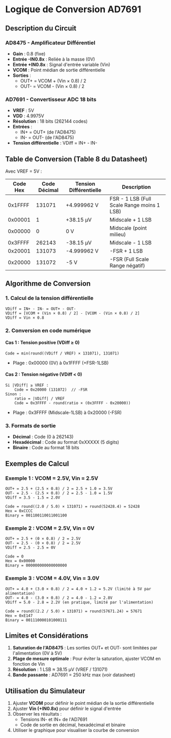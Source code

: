 # Logique de Conversion AD7691

## Description du Circuit

### AD8475 - Amplificateur Différentiel
- **Gain** : 0.8 (fixe)
- **Entrée -IN0.8x** : Reliée à la masse (0V)
- **Entrée +IN0.8x** : Signal d'entrée variable (Vin)
- **VCOM** : Point médian de sortie différentielle
- **Sorties** :
  - OUT+ = VCOM + (Vin × 0.8) / 2
  - OUT- = VCOM - (Vin × 0.8) / 2

### AD7691 - Convertisseur ADC 18 bits
- **VREF** : 5V
- **VDD** : 4.9975V
- **Résolution** : 18 bits (262144 codes)
- **Entrées** :
  - IN+ = OUT+ (de l'AD8475)
  - IN- = OUT- (de l'AD8475)
- **Tension différentielle** : VDiff = IN+ - IN-

## Table de Conversion (Table 8 du Datasheet)

Avec VREF = 5V :

| Code Hex | Code Décimal | Tension Différentielle | Description |
|----------|-------------|----------------------|-------------|
| 0x1FFFF  | 131071      | +4.999962 V          | FSR - 1 LSB (Full Scale Range moins 1 LSB) |
| 0x00001  | 1           | +38.15 µV            | Midscale + 1 LSB |
| 0x00000  | 0           | 0 V                  | Midscale (point milieu) |
| 0x3FFFF  | 262143      | -38.15 µV            | Midscale - 1 LSB |
| 0x20001  | 131073      | -4.999962 V          | -FSR + 1 LSB |
| 0x20000  | 131072      | -5 V                 | -FSR (Full Scale Range négatif) |

## Algorithme de Conversion

### 1. Calcul de la tension différentielle
```
VDiff = IN+ - IN- = OUT+ - OUT-
VDiff = [VCOM + (Vin × 0.8) / 2] - [VCOM - (Vin × 0.8) / 2]
VDiff = Vin × 0.8
```

### 2. Conversion en code numérique

#### Cas 1 : Tension positive (VDiff ≥ 0)
```
Code = min(round((VDiff / VREF) × 131071), 131071)
```
- Plage : 0x00000 (0V) à 0x1FFFF (+FSR-1LSB)

#### Cas 2 : Tension négative (VDiff < 0)
```
Si |VDiff| ≥ VREF :
    Code = 0x20000 (131072)  // -FSR
Sinon :
    ratio = |VDiff| / VREF
    Code = 0x3FFFF - round(ratio × (0x3FFFF - 0x20000))
```
- Plage : 0x3FFFF (Midscale-1LSB) à 0x20000 (-FSR)

### 3. Formats de sortie
- **Décimal** : Code (0 à 262143)
- **Hexadécimal** : Code au format 0xXXXXX (5 digits)
- **Binaire** : Code au format 18 bits

## Exemples de Calcul

### Exemple 1 : VCOM = 2.5V, Vin = 2.5V
```
OUT+ = 2.5 + (2.5 × 0.8) / 2 = 2.5 + 1.0 = 3.5V
OUT- = 2.5 - (2.5 × 0.8) / 2 = 2.5 - 1.0 = 1.5V
VDiff = 3.5 - 1.5 = 2.0V

Code = round((2.0 / 5.0) × 131071) = round(52428.4) = 52428
Hex = 0xCCCC
Binary = 001100110011001100
```

### Exemple 2 : VCOM = 2.5V, Vin = 0V
```
OUT+ = 2.5 + (0 × 0.8) / 2 = 2.5V
OUT- = 2.5 - (0 × 0.8) / 2 = 2.5V
VDiff = 2.5 - 2.5 = 0V

Code = 0
Hex = 0x00000
Binary = 000000000000000000
```

### Exemple 3 : VCOM = 4.0V, Vin = 3.0V
```
OUT+ = 4.0 + (3.0 × 0.8) / 2 = 4.0 + 1.2 = 5.2V (limité à 5V par alimentation)
OUT- = 4.0 - (3.0 × 0.8) / 2 = 4.0 - 1.2 = 2.8V
VDiff = 5.0 - 2.8 = 2.2V (en pratique, limité par l'alimentation)

Code = round((2.2 / 5.0) × 131071) = round(57671.24) = 57671
Hex = 0xE147
Binary = 001110000101000111
```

## Limites et Considérations

1. **Saturation de l'AD8475** : Les sorties OUT+ et OUT- sont limitées par l'alimentation (0V à 5V)
2. **Plage de mesure optimale** : Pour éviter la saturation, ajuster VCOM en fonction de Vin
3. **Résolution** : 1 LSB ≈ 38.15 µV (VREF / 131071)
4. **Bande passante** : AD7691 = 250 kHz max (voir datasheet)

## Utilisation du Simulateur

1. Ajuster **VCOM** pour définir le point médian de la sortie différentielle
2. Ajuster **Vin (+IN0.8x)** pour définir le signal d'entrée
3. Observer les résultats :
   - Tensions IN- et IN+ de l'AD7691
   - Code de sortie en décimal, hexadécimal et binaire
4. Utiliser le graphique pour visualiser la courbe de conversion
